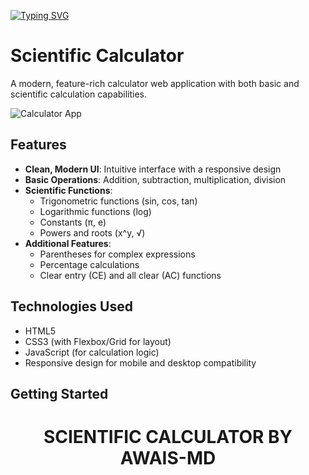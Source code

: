 <a href="https://git.io/typing-svg"><img src="https://readme-typing-svg.demolab.com?font=Black+Ops+One&size=100&pause=1000&color=FF033E&center=true&width=1000&height=200&lines=AWAIS-MD" alt="Typing SVG" /></a>
  </p>

# Scientific Calculator

A modern, feature-rich calculator web application with both basic and scientific calculation capabilities.

![Calculator App](https://hebbkx1anhila5yf.public.blob.vercel-storage.com/IMG-20250316-WA0142.jpg-kiroNHJRhzM1QFN51OGdHS4c3H9vOw.jpeg)

## Features

- **Clean, Modern UI**: Intuitive interface with a responsive design
- **Basic Operations**: Addition, subtraction, multiplication, division
- **Scientific Functions**: 
  - Trigonometric functions (sin, cos, tan)
  - Logarithmic functions (log)
  - Constants (π, e)
  - Powers and roots (x^y, √)
- **Additional Features**:
  - Parentheses for complex expressions
  - Percentage calculations
  - Clear entry (CE) and all clear (AC) functions

## Technologies Used

- HTML5
- CSS3 (with Flexbox/Grid for layout)
- JavaScript (for calculation logic)
- Responsive design for mobile and desktop compatibility

## Getting Started

<p align="center">
  <h1 align="center">SCIENTIFIC CALCULATOR BY AWAIS-MD</h1>
</p>
